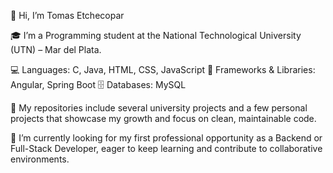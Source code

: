 👋 Hi, I’m Tomas Etchecopar

🎓 I’m a Programming student at the National Technological University (UTN) – Mar del Plata.

💻 Languages: C, Java, HTML, CSS, JavaScript
🧩 Frameworks & Libraries: Angular, Spring Boot
🗄️ Databases: MySQL

📂 My repositories include several university projects and a few personal projects that showcase my growth and focus on clean, maintainable code.

🚀 I’m currently looking for my first professional opportunity as a Backend or Full-Stack Developer, eager to keep learning and contribute to collaborative environments.
